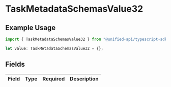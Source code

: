 # TaskMetadataSchemasValue32

## Example Usage

```typescript
import { TaskMetadataSchemasValue32 } from "@unified-api/typescript-sdk/sdk/models/shared";

let value: TaskMetadataSchemasValue32 = {};
```

## Fields

| Field       | Type        | Required    | Description |
| ----------- | ----------- | ----------- | ----------- |